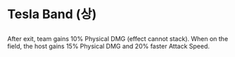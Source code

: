# Tesla Band (상)

##

After exit, team gains 10% Physical DMG (effect cannot stack). When on the field, the host gains 15% Physical DMG and 20% faster Attack Speed.

